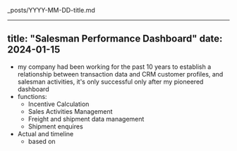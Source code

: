 _posts/YYYY-MM-DD-title.md

---
title: "Salesman Performance Dashboard"
date: 2024-01-15
---

- my company had been working for the past 10 years to establish a relationship between transaction data and CRM customer profiles, and salesman activities, it's only successful only after my pioneered dashboard
- functions:
	- Incentive Calculation
	- Sales Activities Management
	- Freight and shipment data management
	- Shipment enquires
- Actual and timeline
	- based on 
